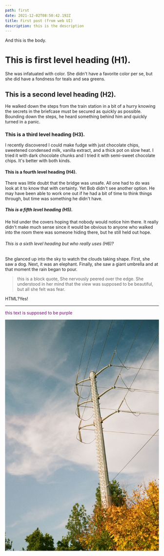 ```yaml
---
path: first
date: 2021-12-02T08:50:42.192Z
title: First post (from web UI)
description: this is the description
---
```

And this is the body.

# This is first level heading (H1).

She was infatuated with color. She didn't have a favorite color per se, but she did have a fondness for teals and sea greens.

## This is a second level heading (H2).

He walked down the steps from the train station in a bit of a hurry knowing the secrets in the briefcase must be secured as quickly as possible. Bounding down the steps, he heard something behind him and quickly turned in a panic.

### This is a third level heading (H3).

I recently discovered I could make fudge with just chocolate chips, sweetened condensed milk, vanilla extract, and a thick pot on slow heat. I tried it with dark chocolate chunks and I tried it with semi-sweet chocolate chips. It's better with both kinds.

#### This is a fourth level heading (H4).

There was little doubt that the bridge was unsafe. All one had to do was look at it to know that with certainty. Yet Bob didn't see another option. He may have been able to work one out if he had a bit of time to think things through, but time was something he didn't have.

##### This is a fifth level heading (H5).

He hid under the covers hoping that nobody would notice him there. It really didn't make much sense since it would be obvious to anyone who walked into the room there was someone hiding there, but he still held out hope.

###### This is a sixth level heading but who really uses (H6)?

She glanced up into the sky to watch the clouds taking shape. First, she saw a dog. Next, it was an elephant. Finally, she saw a giant umbrella and at that moment the rain began to pour.



> this is a block quote, She nervously peered over the edge. She understood in her mind that the view was supposed to be beautiful, but all she felt was fear.



HTML?Yes!

<hr>

<p style="color: purple">this text is supposed to be purple</p>

![image uploaded while making post](../assets/f971ec5bb8afb6d91803de0a5162bf8e698b32e8-000071710005.jpg "image uploaded while making post")